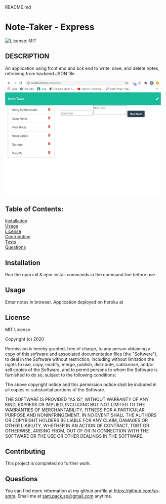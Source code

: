 README.md                
# Note-Taker - Express<br>

![License: MIT](https://img.shields.io/badge/License-MIT-yellow.svg)

## DESCRIPTION
An application using front end and bck end to write, save, and delete notes, retreiving from backend JSON file.

<img src=assets/images/page.JPG>

## Table of Contents:

[Installation](#installation)<br>
[Usage](#usage)<br>
[License](#license)<br>
[Contributing](#contributing)<br>
[Tests](#tests)<br>
[Questions](#questions)<br>

## Installation
Run the npm init & npm install commands in the command line before use.

## Usage
Enter notes in browser.
Application deployed on heroku at 

## License
MIT License

Copyright (c) 2020
                
Permission is hereby granted, free of charge, to any person obtaining a copy
of this software and associated documentation files (the "Software"), to deal
in the Software without restriction, including without limitation the rights
to use, copy, modify, merge, publish, distribute, sublicense, and/or sell
copies of the Software, and to permit persons to whom the Software is
furnished to do so, subject to the following conditions:
                
The above copyright notice and this permission notice shall be included in all
copies or substantial portions of the Software.
                
THE SOFTWARE IS PROVIDED "AS IS", WITHOUT WARRANTY OF ANY KIND, EXPRESS OR
IMPLIED, INCLUDING BUT NOT LIMITED TO THE WARRANTIES OF MERCHANTABILITY,
FITNESS FOR A PARTICULAR PURPOSE AND NONINFRINGEMENT. IN NO EVENT SHALL THE
AUTHORS OR COPYRIGHT HOLDERS BE LIABLE FOR ANY CLAIM, DAMAGES OR OTHER
LIABILITY, WHETHER IN AN ACTION OF CONTRACT, TORT OR OTHERWISE, ARISING FROM,
OUT OF OR IN CONNECTION WITH THE SOFTWARE OR THE USE OR OTHER DEALINGS IN THE
SOFTWARE.

## Contributing
This project is completed no further work.

## Questions
You can find more information at my github profile at https://github.com/sp-amm.
Email me at sam.pack.sp@gmail.com anytime.